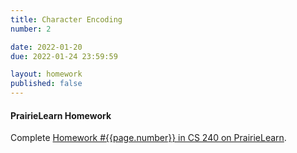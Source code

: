 ```yaml
---
title: Character Encoding
number: 2

date: 2022-01-20
due: 2022-01-24 23:59:59

layout: homework
published: false
---
```


#### PrairieLearn Homework

Complete [Homework #{{page.number}} in CS 240 on PrairieLearn](https://www.prairielearn.org/pl/course_instance/129051).